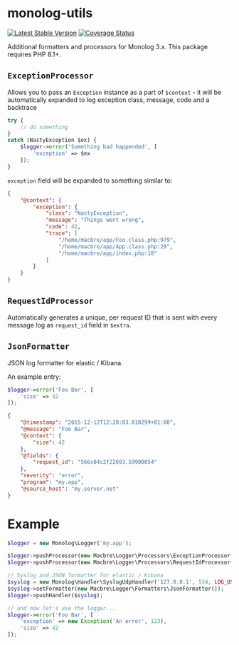monolog-utils
===============

[![Latest Stable Version](http://poser.pugx.org/macbre/monolog-utils/v)](https://packagist.org/packages/macbre/monolog-utils)
[![Coverage Status](https://coveralls.io/repos/github/macbre/monolog-utils/badge.svg?branch=master)](https://coveralls.io/github/macbre/monolog-utils?branch=master)

Additional formatters and processors for Monolog 3.x. This package requires PHP 8.1+.

## `ExceptionProcessor`

Allows you to pass an `Exception` instance as a part of `$context` - it will be automatically expanded to log exception class, message, code and a backtrace

```php
try {
	// do something
}
catch (NastyException $ex) {
	$logger->error('Something bad happended', [
		'exception' => $ex
	]);
}
```

`exception` field will be expanded to something similar to:

```json
{
	"@context": {
		"exception": {
			"class": "NastyException",
			"message": "Things went wrong",
			"code": 42,
			"trace": [
				"/home/macbre/app/Foo.class.php:979",
				"/home/macbre/app/App.class.php:29",
				"/home/macbre/app/index.php:18"
			]
		}
	}
}
```

## `RequestIdProcessor`

Automatically generates a unique, per request ID that is sent with every message log as `request_id` field in `$extra`.

## `JsonFormatter`

JSON log formatter for elastic / Kibana.

An example entry:

```php
$logger->error('Foo Bar', [
	'size' => 42
]);
```

```json
{
	"@timestamp": "2015-12-12T12:28:03.010299+01:00",
	"@message": "Foo Bar",
	"@context": {
		"size": 42
	},
	"@fields": {
		"request_id": "566c04c2f22693.59900054"
	},
	"severity": "error",
	"program": "my.app",
	"@source_host": "my.server.net"
}
```

# Example

```php
$logger = new Monolog\Logger('my.app');

$logger->pushProcessor(new Macbre\Logger\Processors\ExceptionProcessor());
$logger->pushProcessor(new Macbre\Logger\Processors\RequestIdProcessor());

// Syslog and JSON formatter for elastic / Kibana
$syslog = new Monolog\Handler\SyslogUdpHandler('127.0.0.1', 514, LOG_USER, Monolog\Logger::INFO);
$syslog->setFormatter(new Macbre\Logger\Formatters\JsonFormatter());
$logger->pushHandler($syslog);

// and now let's use the logger...
$logger->error('Foo Bar', [
	'exception' => new Exception('An error', 123),
	'size' => 42
]);
```
